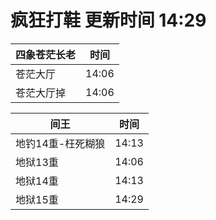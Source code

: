 # 疯狂打鞋 更新时间 14:29

| 四象苍茫长老   | 时间    |
|--------|-------|
| 苍茫大厅 | 14:06 |
| 苍茫大厅掉 | 14:06 |

| 间王   | 时间    |
|--------|-------|
| 地钓14重-枉死糊狼 | 14:13 |
| 地狱13重 | 14:06 |
| 地狱14重 | 14:13 |
| 地狱15重 | 14:29 |